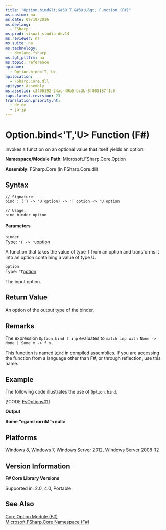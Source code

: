```yaml
---
title: "Option.bind&lt;&#39;T,&#39;U&gt; Function (F#)"
ms.custom: na
ms.date: 09/19/2016
ms.devlang: 
  - FSharp
ms.prod: visual-studio-dev14
ms.reviewer: na
ms.suite: na
ms.technology: 
  - devlang-fsharp
ms.tgt_pltfrm: na
ms.topic: reference
apiname: 
  - Option.bind<'T,'U>
apilocation: 
  - FSharp.Core.dll
apitype: Assembly
ms.assetid: c3406192-24ac-49b5-bc3b-8f805187f1c0
caps.latest.revision: 23
translation.priority.ht: 
  - de-de
  - ja-jp
---
```

# Option.bind&lt;&#39;T,&#39;U&gt; Function (F#)
Invokes a function on an optional value that itself yields an option.  
  
 **Namespace/Module Path**: Microsoft.FSharp.Core.Option  
  
 **Assembly**: FSharp.Core (in FSharp.Core.dll)  
  
## Syntax  
  
```  
// Signature:  
bind : ('T -> 'U option) -> 'T option -> 'U option  
  
// Usage:  
bind binder option  
```  
  
#### Parameters  
 `binder`  
 Type: `'T -> 'U`[option](../vs140/Core.Option--T--Union--F#-.md)  
  
 A function that takes the value of type T from an option and transforms it into an option containing a value of type U.  
  
 `option`  
 Type: `'T`[option](../vs140/Core.Option--T--Union--F#-.md)  
  
 The input option.  
  
## Return Value  
 An option of the output type of the binder.  
  
## Remarks  
 The expression `Option.bind f inp` evaluates to `match inp with None -> None | Some x -> f x.`  
  
 This function is named `Bind` in compiled assemblies. If you are accessing the function from a language other than F#, or through reflection, use this name.  
  
## Example  
 The following code illustrates the use of `Option.bind`.  
  
 [!CODE [FsOptions#1](../CodeSnippet/VS_Snippets_Fsharp/fsoptions#1)]  
  
 **Output**  
  
 **Some "egamI rorriM"<null\>**   
## Platforms  
 Windows 8, Windows 7, Windows Server 2012, Windows Server 2008 R2  
  
## Version Information  
 **F# Core Library Versions**  
  
 Supported in: 2.0, 4.0, Portable  
  
## See Also  
 [Core.Option Module (F#)](../vs140/Core.Option-Module--F#-.md)   
 [Microsoft.FSharp.Core Namespace (F#)](../Topic/Microsoft.FSharp.Core%20Namespace%20\(F%23\).md)